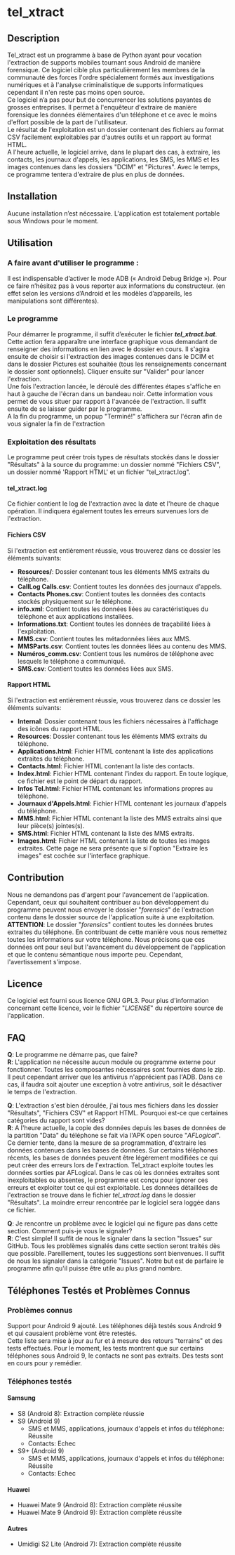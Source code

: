 # tel_xtract

## Description
Tel_xtract est un programme à base de Python ayant pour vocation l'extraction de supports mobiles tournant sous Android 
de manière forensique. Ce logiciel cible plus particulièrement les membres de la communauté des forces l'ordre 
spécialement formés aux investigations numériques et à l'analyse criminalistique de supports informatiques cependant 
il n'en reste pas moins open source.  
Ce logiciel n’a pas pour but de concurrencer les solutions payantes de grosses entreprises. Il permet à l'enquêteur 
d'extraire de manière forensique les données élémentaires d'un téléphone et ce avec le moins d'effort possible de la 
part de l'utilisateur.  
Le résultat de l'exploitation est un dossier contenant des fichiers au format CSV facilement exploitables par d'autres 
outils et un rapport au format HTML.  
A l'heure actuelle, le logiciel arrive, dans le plupart des cas, à extraire, les contacts, les journaux d'appels, les 
applications, les SMS, les MMS et les images contenues dans les dossiers "DCIM" et "Pictures". Avec le temps, ce 
programme tentera d'extraire de plus en plus de données.

## Installation
Aucune installation n’est nécessaire. L'application est totalement portable sous Windows pour le moment.

## Utilisation
### A faire avant d'utiliser le programme :
Il est indispensable d’activer le mode ADB (« Android Debug Bridge »). Pour ce faire n’hésitez pas à vous reporter aux 
informations du constructeur. (en effet selon les versions d’Android et les modèles d’appareils, les manipulations sont 
différentes).

### Le programme
Pour démarrer le programme, il suffit d’exécuter le fichier **_tel_xtract.bat_**. Cette action fera apparaître 
une interface graphique vous demandant de renseigner des informations en lien avec le dossier en cours. Il s'agira
ensuite de choisir si l'extraction des images contenues dans le DCIM et dans le dossier Pictures est souhaitée (tous les renseignements concernant le
dossier sont optionnels). Cliquer ensuite sur "Valider" pour lancer l'extraction.  
Une fois l'extraction lancée, le déroulé des différentes étapes s'affiche en haut à gauche de l'écran dans un bandeau
noir. Cette information vous permet de vous situer par rapport à l'avancée de l'extraction. Il suffit ensuite de se 
laisser guider par le programme.  
A la fin du programme, un popup "Terminé!" s'affichera sur l'écran afin de vous signaler la fin de l'extraction

### Exploitation des résultats
Le programme peut créer trois types de résultats stockés dans le dossier "Résultats" à la source du programme: 
un dossier nommé "Fichiers CSV", un dossier nommé 'Rapport HTML' et un fichier "tel_xtract.log".

#### tel_xtract.log
Ce fichier contient le log de l'extraction avec la date et l'heure de chaque opération. Il indiquera également toutes 
les erreurs survenues lors de l'extraction.

#### Fichiers CSV
Si l'extraction est entièrement réussie, vous trouverez dans ce dossier les éléments suivants:
* **Resources/**: Dossier contenant tous les éléments MMS extraits du téléphone.
* **CallLog Calls.csv**:  Contient toutes les données des journaux d'appels.  
* **Contacts Phones.csv**: Contient toutes les données des contacts stockés physiquement sur le téléphone.  
* **info.xml**: Contient toutes les données liées au caractéristiques du téléphone et aux applications installées.  
* **Informations.txt**: Contient toutes les données de traçabilité liées à l'exploitation.  
* **MMS.csv**: Contient toutes les métadonnées liées aux MMS.  
* **MMSParts.csv**: Contient toutes les données liées au contenu des MMS.  
* **Numéros_comm.csv**: Contient tous les numéros de téléphone avec lesquels le téléphone a communiqué.  
* **SMS.csv**: Contient toutes les données liées aux SMS.  

#### Rapport HTML
Si l'extraction est entièrement réussie, vous trouverez dans ce dossier les éléments suivants:
* **Internal**: Dossier contenant tous les fichiers nécessaires à l'affichage des icônes du rapport HTML.
* **Resources**: Dossier contenant tous les éléments MMS extraits du téléphone.
* **Applications.html**: Fichier HTML contenant la liste des applications extraites du téléphone.
* **Contacts.html**: Fichier HTML contenant la liste des contacts.
* **Index.html**: Fichier HTML contenant l'index du rapport. En toute logique, ce fichier est le point de départ du 
rapport.
* **Infos Tel.html**: Fichier HTML contenant les informations propres au téléphone.
* **Journaux d'Appels.html**: Fichier HTML contenant les journaux d'appels du téléphone.
* **MMS.html**: Fichier HTML contenant la liste des MMS extraits ainsi que leur pièce(s) jointes(s).
* **SMS.html**: Fichier HTML contenant la liste des MMS extraits.
* **Images.html**: Fichier HTML contenant la liste de toutes les images extraites. Cette page ne sera présente que si 
l'option "Extraire les images" est cochée sur l'interface graphique.

## Contribution
Nous ne demandons pas d'argent pour l'avancement de l'application. Cependant, ceux qui souhaitent contribuer au bon 
développement du programme peuvent nous envoyer le dossier "_forensics_" de l'extraction contenu dans le dossier 
source de l'application suite à une exploitation.  
**ATTENTION**: Le dossier "_forensics_" contient toutes les données brutes extraites du téléphone. En contribuant de 
cette manière vous nous remettez toutes les informations sur votre téléphone. Nous précisons que ces données ont pour 
seul but l'avancement du développement de l'application et que le contenu sémantique nous importe peu. Cependant, 
l'avertissement s'impose.

## Licence
Ce logiciel est fourni sous licence GNU GPL3. Pour plus d'information concernant cette licence, voir le fichier 
"_LICENSE_" du répertoire source de l'application.

## FAQ
**Q**: Le programme ne démarre pas, que faire?  
**R**: L'application ne nécessite aucun module ou programme externe pour fonctionner. Toutes les composantes nécessaires
sont fournies dans le zip. Il peut cependant arriver que les antivirus n'apprécient pas l'ADB. Dans ce cas,
il faudra soit ajouter une exception à votre antivirus, soit le désactiver le temps de l'extraction.  

**Q**: L'extraction s'est bien déroulée, j'ai tous mes fichiers dans les dossier "Résultats", "Fichiers CSV" et
Rapport HTML. Pourquoi est-ce que certaines catégories du rapport sont vides?  
**R**: A l'heure actuelle, la copie des données depuis les bases de données de la partition "Data" du téléphone se fait
via l'APK open source "_AFLogical_". Ce dernier tente, dans la mesure de sa programmation, d'extraire les données 
contenues dans les bases de données. Sur certains téléphones récents, les bases de données peuvent être légérement 
modifiées ce qui peut créer des erreurs lors de l'extraction. Tel_xtract exploite toutes les données sorties par 
AFLogical. Dans le cas où les données extraites sont inexploitables ou absentes, le programme est conçu pour ignorer 
ces erreurs et exploiter tout ce qui est exploitable. Les données détaillées de l'extraction se trouve dans le fichier 
_tel_xtract.log_ dans le dossier "Résultats". La moindre erreur rencontrée par le logiciel sera loggée dans ce fichier.

**Q**: Je rencontre un problème avec le logiciel qui ne figure pas dans cette section. Comment puis-je vous le signaler?  
**R**: C'est simple! Il suffit de nous le signaler dans la section "Issues" sur GitHub. Tous les problèmes signalés
dans cette section seront traités dès que possible. Pareillement, toutes les suggestions sont bienvenues. Il suffit de
nous les signaler dans la catégorie "Issues". Notre but est de parfaire le programme afin qu'il puisse être utile au
plus grand nombre.

## Téléphones Testés et Problèmes Connus
### Problèmes connus
Support pour Android 9 ajouté. Les téléphones déjà testés sous Android 9 et qui causaient problème vont être retestés.  
Cette liste sera mise à jour au fur et à mesure des retours "terrains" et des tests effectués. Pour le moment, les tests
montrent que sur certains téléphones sous Android 9, le contacts ne sont pas extraits. Des tests sont en cours pour y 
remédier.

### Téléphones testés
#### Samsung
* S8 (Android 8): Extraction complète réussie
* S9 (Android 9)
  * SMS et MMS, applications, journaux d'appels et infos du téléphone: Réussite
  * Contacts: Echec
* S9+ (Android 9)
  * SMS et MMS, applications, journaux d'appels et infos du téléphone: Réussite
  * Contacts: Echec
  
#### Huawei
* Huawei Mate 9 (Android 8): Extraction complète réussite
* Huawei Mate 9 (Android 9): Extraction complète réussite

#### Autres
* Umidigi S2 Lite (Android 7): Extraction complète réussite  
